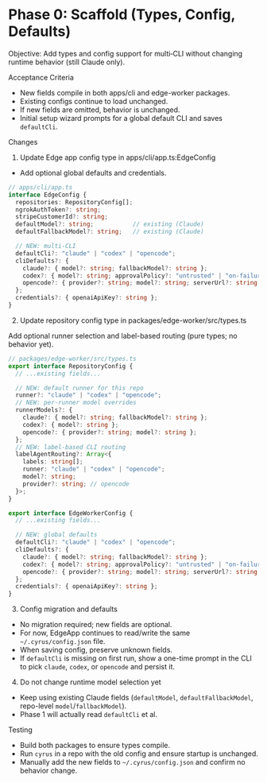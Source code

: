 # Phase 0: Scaffold (Types, Config, Defaults)

Objective: Add types and config support for multi‑CLI without changing runtime behavior (still Claude only).

Acceptance Criteria
- New fields compile in both apps/cli and edge-worker packages.
- Existing configs continue to load unchanged.
- If new fields are omitted, behavior is unchanged.
- Initial setup wizard prompts for a global default CLI and saves `defaultCli`.

Changes

1) Update Edge app config type in apps/cli/app.ts:EdgeConfig

- Add optional global defaults and credentials.

```ts
// apps/cli/app.ts
interface EdgeConfig {
  repositories: RepositoryConfig[];
  ngrokAuthToken?: string;
  stripeCustomerId?: string;
  defaultModel?: string;           // existing (Claude)
  defaultFallbackModel?: string;   // existing (Claude)

  // NEW: multi-CLI
  defaultCli?: "claude" | "codex" | "opencode";
  cliDefaults?: {
    claude?: { model?: string; fallbackModel?: string };
    codex?: { model?: string; approvalPolicy?: "untrusted" | "on-failure" | "on-request" | "never"; sandbox?: "read-only" | "workspace-write" | "danger-full-access" };
    opencode?: { provider?: string; model?: string; serverUrl?: string };
  };
  credentials?: { openaiApiKey?: string };
}
```

2) Update repository config type in packages/edge-worker/src/types.ts

Add optional runner selection and label-based routing (pure types; no behavior yet).

```ts
// packages/edge-worker/src/types.ts
export interface RepositoryConfig {
  // ...existing fields...

  // NEW: default runner for this repo
  runner?: "claude" | "codex" | "opencode";
  // NEW: per-runner model overrides
  runnerModels?: {
    claude?: { model?: string; fallbackModel?: string };
    codex?: { model?: string };
    opencode?: { provider?: string; model?: string };
  };
  // NEW: label-based CLI routing
  labelAgentRouting?: Array<{
    labels: string[];
    runner: "claude" | "codex" | "opencode";
    model?: string;
    provider?: string; // opencode
  }>;
}

export interface EdgeWorkerConfig {
  // ...existing fields...

  // NEW: global defaults
  defaultCli?: "claude" | "codex" | "opencode";
  cliDefaults?: {
    claude?: { model?: string; fallbackModel?: string };
    codex?: { model?: string; approvalPolicy?: "untrusted" | "on-failure" | "on-request" | "never"; sandbox?: "read-only" | "workspace-write" | "danger-full-access" };
    opencode?: { provider?: string; model?: string; serverUrl?: string };
  };
  credentials?: { openaiApiKey?: string };
}
```

3) Config migration and defaults

- No migration required; new fields are optional.
- For now, EdgeApp continues to read/write the same `~/.cyrus/config.json` file.
- When saving config, preserve unknown fields.
- If `defaultCli` is missing on first run, show a one-time prompt in the CLI to pick `claude`, `codex`, or `opencode` and persist it.

4) Do not change runtime model selection yet

- Keep using existing Claude fields (`defaultModel`, `defaultFallbackModel`, repo-level `model`/`fallbackModel`).
- Phase 1 will actually read `defaultCli` et al.

Testing
- Build both packages to ensure types compile.
- Run `cyrus` in a repo with the old config and ensure startup is unchanged.
- Manually add the new fields to `~/.cyrus/config.json` and confirm no behavior change.
